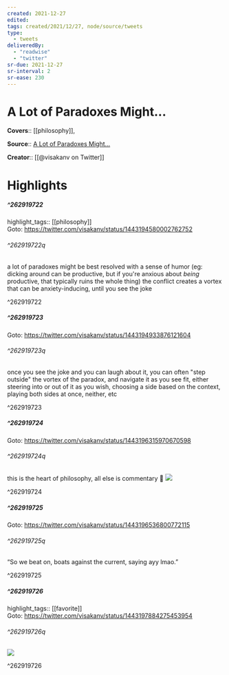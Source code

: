 ```yaml
---
created: 2021-12-27
edited:
tags: created/2021/12/27, node/source/tweets
type: 
  - tweets
deliveredBy: 
  - "readwise"
  - "twitter"
sr-due: 2021-12-27
sr-interval: 2
sr-ease: 230
---
```

# A Lot of Paradoxes Might...

**Covers**:: [[philosophy]], 

**Source**:: [A Lot of Paradoxes Might...](https://twitter.com/visakanv/status/1443194580002762752)

**Creator**:: [[@visakanv on Twitter]]

# Highlights
##### ^262919722

highlight_tags:: [[philosophy]]   
Goto: https://twitter.com/visakanv/status/1443194580002762752  

###### ^262919722q

a lot of paradoxes might be best resolved with a sense of humor 
(eg: dicking around can be productive, but if you're anxious about *being* productive, that typically ruins the whole thing)
the conflict creates a vortex that can be anxiety-inducing, until you see the joke 

^262919722

##### ^262919723


Goto: https://twitter.com/visakanv/status/1443194933876121604  

###### ^262919723q

once you see the joke and you can laugh about it, you can often "step outside" the vortex of the paradox, and navigate it as you see fit, either steering into or out of it as you wish, choosing a side based on the context, playing both sides at once, neither, etc 

^262919723

##### ^262919724


Goto: https://twitter.com/visakanv/status/1443196315970670598  

###### ^262919724q

this is the heart of philosophy, all else is commentary 🧐 
![](https://pbs.twimg.com/media/FAdDO5MVkAA37do.jpg) 

^262919724

##### ^262919725


Goto: https://twitter.com/visakanv/status/1443196536800772115  

###### ^262919725q

“So we beat on, boats against the current, saying ayy lmao.” 

^262919725

##### ^262919726

highlight_tags:: [[favorite]]   
Goto: https://twitter.com/visakanv/status/1443197884275453954  

###### ^262919726q

![](https://pbs.twimg.com/media/FAdEgglVkAUpfBk.jpg) 

^262919726

